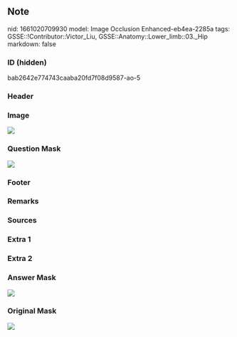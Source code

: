## Note
nid: 1661020709930
model: Image Occlusion Enhanced-eb4ea-2285a
tags: GSSE::!Contributor::Victor_Liu, GSSE::Anatomy::Lower_limb::03._Hip
markdown: false

### ID (hidden)
bab2642e774743caaba20fd7f08d9587-ao-5

### Header


### Image
<img src="tmprfq40yjs.png">

### Question Mask
<img src="bab2642e774743caaba20fd7f08d9587-ao-5-Q.svg">

### Footer


### Remarks


### Sources


### Extra 1


### Extra 2


### Answer Mask
<img src="bab2642e774743caaba20fd7f08d9587-ao-5-A.svg">

### Original Mask
<img src="bab2642e774743caaba20fd7f08d9587-ao-O.svg">
